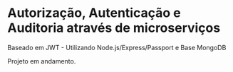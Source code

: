 # Autorização, Autenticação e Auditoria através de microserviços

Baseado em JWT - Utilizando Node.js/Express/Passport e Base MongoDB

Projeto em andamento.
